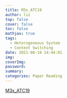 ```yaml
---
title: M3x_ATC19
author: liz
top: false
cover: false
toc: false
mathjax: true
tags:
  - Heterogeneous System
  - Context Switching
date: 2021-08-18 14:44:01
img:
coverImg:
password:
summary:
categories: Paper Reading
---
```


[M3x_ATC19](/share/ppts/M3x_ATC19.pdf)
